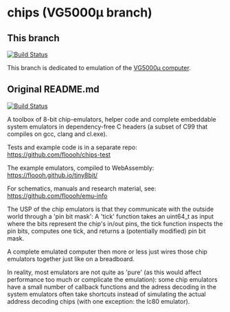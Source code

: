 # chips (VG5000µ branch)

## This branch

[![Build Status](https://github.com/mokona/chips/workflows/build_and_test/badge.svg&branch=vg5000)](https://github.com/mokona/chips/actions)

This branch is dedicated to emulation of the [VG5000µ computer](https://fr.wikipedia.org/wiki/Philips_VG5000%C2%B5).

## Original README.md

[![Build Status](https://github.com/floooh/chips/workflows/build_and_test/badge.svg)](https://github.com/floooh/chips/actions)

A toolbox of 8-bit chip-emulators, helper code and complete embeddable
system emulators in dependency-free C headers (a subset of C99 that
compiles on gcc, clang and cl.exe).

Tests and example code is in a separate repo: https://github.com/floooh/chips-test

The example emulators, compiled to WebAssembly: https://floooh.github.io/tiny8bit/

For schematics, manuals and research material, see: https://github.com/floooh/emu-info

The USP of the chip emulators is that they communicate with the outside world through
a 'pin bit mask': A 'tick' function takes an uint64_t as input where the bits
represent the chip's in/out pins, the tick function inspects the pin
bits, computes one tick, and returns a (potentially modified) pin bit mask.

A complete emulated computer then more or less just wires those chip emulators
together just like on a breadboard.

In reality, most emulators are not quite as 'pure' (as this would affect performance
too much or complicate the emulation): some chip emulators have a small number
of callback functions and the adress decoding in the system emulators often
take shortcuts instead of simulating the actual address decoding chips
(with one exception: the lc80 emulator).
